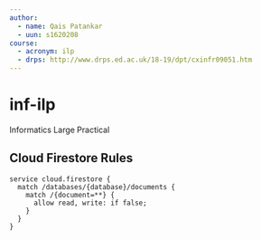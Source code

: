 ```yaml
---
author:
  - name: Qais Patankar
  - uun: s1620208
course:
  - acronym: ilp
  - drps: http://www.drps.ed.ac.uk/18-19/dpt/cxinfr09051.htm
---
```


# inf-ilp
Informatics Large Practical

## Cloud Firestore Rules

```
service cloud.firestore {
  match /databases/{database}/documents {
    match /{document=**} {
      allow read, write: if false;
    }
  }
}
```

